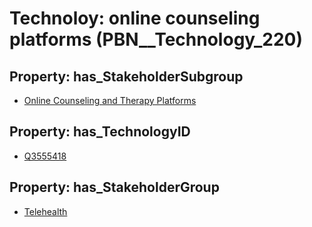 # Technoloy: __online counseling platforms__ (PBN__Technology_220)

## Property: has_StakeholderSubgroup

* [Online Counseling and Therapy Platforms](PBN__TechSubgroup_65)

## Property: has_TechnologyID

* [Q3555418](Q3555418)

## Property: has_StakeholderGroup

* [Telehealth](PBN__TechGroup_3)


